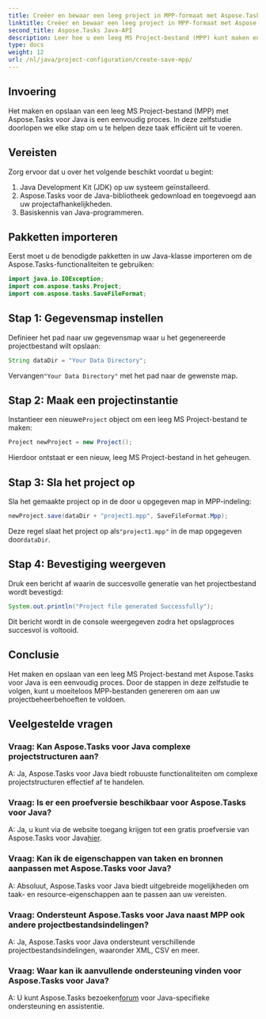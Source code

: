 ```yaml
---
title: Creëer en bewaar een leeg project in MPP-formaat met Aspose.Tasks
linktitle: Creëer en bewaar een leeg project in MPP-formaat met Aspose.Tasks
second_title: Aspose.Tasks Java-API
description: Leer hoe u een leeg MS Project-bestand (MPP) kunt maken en opslaan met Aspose.Tasks voor Java. Vereenvoudig projectbeheertaken moeiteloos.
type: docs
weight: 12
url: /nl/java/project-configuration/create-save-mpp/
---
```

## Invoering
Het maken en opslaan van een leeg MS Project-bestand (MPP) met Aspose.Tasks voor Java is een eenvoudig proces. In deze zelfstudie doorlopen we elke stap om u te helpen deze taak efficiënt uit te voeren.
## Vereisten
Zorg ervoor dat u over het volgende beschikt voordat u begint:
1. Java Development Kit (JDK) op uw systeem geïnstalleerd.
2. Aspose.Tasks voor de Java-bibliotheek gedownload en toegevoegd aan uw projectafhankelijkheden.
3. Basiskennis van Java-programmeren.

## Pakketten importeren
Eerst moet u de benodigde pakketten in uw Java-klasse importeren om de Aspose.Tasks-functionaliteiten te gebruiken:
```java
import java.io.IOException;
import com.aspose.tasks.Project;
import com.aspose.tasks.SaveFileFormat;
```
## Stap 1: Gegevensmap instellen
Definieer het pad naar uw gegevensmap waar u het gegenereerde projectbestand wilt opslaan:
```java
String dataDir = "Your Data Directory";
```
 Vervangen`"Your Data Directory"` met het pad naar de gewenste map.
## Stap 2: Maak een projectinstantie
 Instantieer een nieuwe`Project` object om een leeg MS Project-bestand te maken:
```java
Project newProject = new Project();
```
Hierdoor ontstaat er een nieuw, leeg MS Project-bestand in het geheugen.
## Stap 3: Sla het project op
Sla het gemaakte project op in de door u opgegeven map in MPP-indeling:
```java
newProject.save(dataDir + "project1.mpp", SaveFileFormat.Mpp);
```
Deze regel slaat het project op als`"project1.mpp"` in de map opgegeven door`dataDir`.
## Stap 4: Bevestiging weergeven
Druk een bericht af waarin de succesvolle generatie van het projectbestand wordt bevestigd:
```java
System.out.println("Project file generated Successfully");
```
Dit bericht wordt in de console weergegeven zodra het opslagproces succesvol is voltooid.

## Conclusie
Het maken en opslaan van een leeg MS Project-bestand met Aspose.Tasks voor Java is een eenvoudig proces. Door de stappen in deze zelfstudie te volgen, kunt u moeiteloos MPP-bestanden genereren om aan uw projectbeheerbehoeften te voldoen.

## Veelgestelde vragen
### Vraag: Kan Aspose.Tasks voor Java complexe projectstructuren aan?
A: Ja, Aspose.Tasks voor Java biedt robuuste functionaliteiten om complexe projectstructuren effectief af te handelen.
### Vraag: Is er een proefversie beschikbaar voor Aspose.Tasks voor Java?
 A: Ja, u kunt via de website toegang krijgen tot een gratis proefversie van Aspose.Tasks voor Java[hier](https://releases.aspose.com/).
### Vraag: Kan ik de eigenschappen van taken en bronnen aanpassen met Aspose.Tasks voor Java?
A: Absoluut, Aspose.Tasks voor Java biedt uitgebreide mogelijkheden om taak- en resource-eigenschappen aan te passen aan uw vereisten.
### Vraag: Ondersteunt Aspose.Tasks voor Java naast MPP ook andere projectbestandsindelingen?
A: Ja, Aspose.Tasks voor Java ondersteunt verschillende projectbestandsindelingen, waaronder XML, CSV en meer.
### Vraag: Waar kan ik aanvullende ondersteuning vinden voor Aspose.Tasks voor Java?
 A: U kunt Aspose.Tasks bezoeken[forum](https://forum.aspose.com/c/tasks/15) voor Java-specifieke ondersteuning en assistentie.